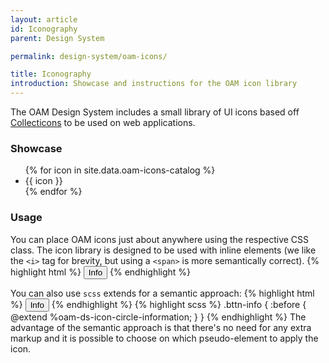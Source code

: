 ```yaml
---
layout: article
id: Iconography
parent: Design System

permalink: design-system/oam-icons/

title: Iconography
introduction: Showcase and instructions for the OAM icon library
---
```


The OAM Design System includes a small library of UI icons based off [Collecticons](http://collecticons.io/) to be used on web applications.

### Showcase

<ul class="showcase-list">
{% for icon in site.data.oam-icons-catalog %}
  <li>
    <div data-title="{{ icon }}">
      <span class="label">{{ icon }}</span>
      <span class="{{ icon }}"></span>
    </div>
  </li>
{% endfor %}
</ul>

### Usage

You can place OAM icons just about anywhere using the respective CSS class. The icon library is designed to be used with inline elements (we like the `<i>` tag for brevity, but using a `<span>` is more semantically correct). 
{% highlight html %}
<button><i class="oam-ds-icon-circle-information"></i> Info</button>
{% endhighlight %}

You can also use `scss` extends for a semantic approach:
{% highlight html %}
<button class="bttn-info">Info</button>
{% endhighlight %}
{% highlight scss %}
.bttn-info {
  :before {
    @extend %oam-ds-icon-circle-information;
  }
}
{% endhighlight %}
The advantage of the semantic approach is that there's no need for any extra markup and it is possible to choose on which pseudo-element to apply the icon.
